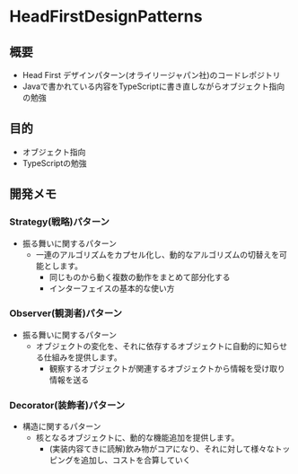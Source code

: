 # HeadFirstDesignPatterns

## 概要
 + Head First デザインパターン(オライリージャパン社)のコードレポジトリ
  + Javaで書かれている内容をTypeScriptに書き直しながらオブジェクト指向の勉強

## 目的
 + オブジェクト指向
 + TypeScriptの勉強

## 開発メモ

### Strategy(戦略)パターン
 + 振る舞いに関するパターン
   + 一連のアルゴリズムをカプセル化し、動的なアルゴリズムの切替えを可能とします。
     + 同じものから動く複数の動作をまとめて部分化する
     + インターフェイスの基本的な使い方

### Observer(観測者)パターン
 + 振る舞いに関するパターン
   + オブジェクトの変化を、それに依存するオブジェクトに自動的に知らせる仕組みを提供します。
     + 観察するオブジェクトが関連するオブジェクトから情報を受け取り情報を送る

### Decorator(装飾者)パターン
 + 構造に関するパターン
   + 核となるオブジェクトに、動的な機能追加を提供します。
     + (実装内容てきに読解)飲み物がコアになり、それに対して様々なトッピングを追加し、コストを合算していく
